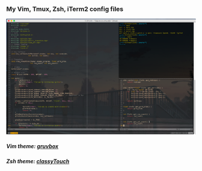 ### My Vim, Tmux, Zsh, iTerm2 config files
![Screenshot](screenshot.png)

##### Vim theme: [*gruvbox*](https://github.com/morhetz/gruvbox)
##### Zsh theme: [*classyTouch*](https://github.com/yarisgutierrez/classyTouch_oh-my-zsh)
